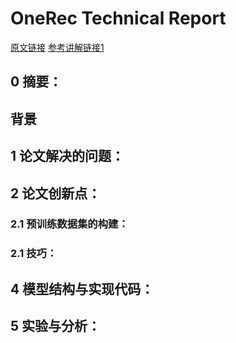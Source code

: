 # OneRec Technical Report
[原文链接](https://arxiv.org/pdf/2506.13695)
[参考讲解链接1](https://zhuanlan.zhihu.com/p/1918792219990689391)
## 0 摘要：


## 背景


## 1 论文解决的问题：


## 2 论文创新点：


### 2.1 预训练数据集的构建：


### 2.1 技巧：


## 4 模型结构与实现代码：


## 5 实验与分析：

<!--stackedit_data:
eyJoaXN0b3J5IjpbLTkxOTA5NTE0N119
-->